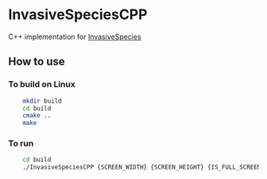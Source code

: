 # InvasiveSpeciesCPP
C++ implementation for [InvasiveSpecies](https://github.com/yanfrimmel/InvasiveSpecies) 

## How to use

### To build on Linux

```bash
    mkdir build
    cd build
    cmake ..
    make
```

### To run

```bash
    cd build
    ./InvasiveSpeciesCPP {SCREEN_WIDTH} {SCREEN_HEIGHT} {IS_FULL_SCREEN}
